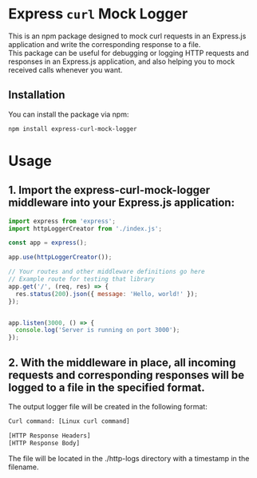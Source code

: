 # Express `curl` Mock Logger

This is an npm package designed to mock curl requests in an Express.js application and write the corresponding response to a file.  
This package can be useful for debugging or logging HTTP requests and responses in an Express.js application, and also helping you to mock received calls whenever you want.

## Installation

You can install the package via npm:

```bash
npm install express-curl-mock-logger
```

# Usage

## 1. Import the express-curl-mock-logger middleware into your Express.js application:

```js
import express from 'express';
import httpLoggerCreator from './index.js';

const app = express();

app.use(httpLoggerCreator());

// Your routes and other middleware definitions go here
// Example route for testing that library
app.get('/', (req, res) => {
  res.status(200).json({ message: 'Hello, world!' });
});


app.listen(3000, () => {
  console.log('Server is running on port 3000');
});
```

## 2. With the middleware in place, all incoming requests and corresponding responses will be logged to a file in the specified format.

The output logger file will be created in the following format:

```txt
Curl command: [Linux curl command]

[HTTP Response Headers]
[HTTP Response Body]
```

The file will be located in the ./http-logs directory with a timestamp in the filename.
